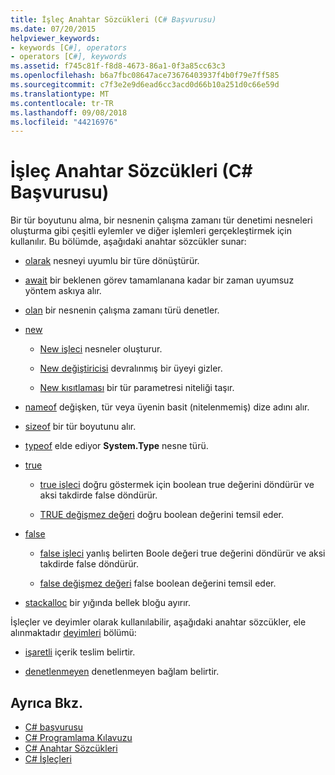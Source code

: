 ```yaml
---
title: İşleç Anahtar Sözcükleri (C# Başvurusu)
ms.date: 07/20/2015
helpviewer_keywords:
- keywords [C#], operators
- operators [C#], keywords
ms.assetid: f745c81f-f8d8-4673-86a1-0f3a85cc63c3
ms.openlocfilehash: b6a7fbc08647ace73676403937f4b0f79e7ff585
ms.sourcegitcommit: c7f3e2e9d6ead6cc3acd0d66b10a251d0c66e59d
ms.translationtype: MT
ms.contentlocale: tr-TR
ms.lasthandoff: 09/08/2018
ms.locfileid: "44216976"
---
```

# <a name="operator-keywords-c-reference"></a>İşleç Anahtar Sözcükleri (C# Başvurusu)
Bir tür boyutunu alma, bir nesnenin çalışma zamanı tür denetimi nesneleri oluşturma gibi çeşitli eylemler ve diğer işlemleri gerçekleştirmek için kullanılır. Bu bölümde, aşağıdaki anahtar sözcükler sunar:  
  
-   [olarak](../../../csharp/language-reference/keywords/as.md) nesneyi uyumlu bir türe dönüştürür.  
  
-   [await](../../../csharp/language-reference/keywords/await.md) bir beklenen görev tamamlanana kadar bir zaman uyumsuz yöntem askıya alır.  
  
-   [olan](../../../csharp/language-reference/keywords/is.md) bir nesnenin çalışma zamanı türü denetler.  
  
-   [new](../../../csharp/language-reference/keywords/new.md)  
  
    -   [New işleci](../../../csharp/language-reference/keywords/new-operator.md) nesneler oluşturur.  
  
    -   [New değiştiricisi](../../../csharp/language-reference/keywords/new-modifier.md) devralınmış bir üyeyi gizler.  
  
    -   [New kısıtlaması](../../../csharp/language-reference/keywords/new-constraint.md) bir tür parametresi niteliği taşır.  
  
-   [nameof](nameof.md) değişken, tür veya üyenin basit (nitelenmemiş) dize adını alır.
 
-   [sizeof](../../../csharp/language-reference/keywords/sizeof.md) bir tür boyutunu alır.  
  
-   [typeof](../../../csharp/language-reference/keywords/typeof.md) elde ediyor **System.Type** nesne türü.  
  
-   [true](../../../csharp/language-reference/keywords/true.md)  
  
    -   [true işleci](../../../csharp/language-reference/keywords/true-operator.md) doğru göstermek için boolean true değerini döndürür ve aksi takdirde false döndürür.  
  
    -   [TRUE değişmez değeri](../../../csharp/language-reference/keywords/true-literal.md) doğru boolean değerini temsil eder.  
  
-   [false](../../../csharp/language-reference/keywords/false.md)  
  
    -   [false işleci](../../../csharp/language-reference/keywords/false-operator.md) yanlış belirten Boole değeri true değerini döndürür ve aksi takdirde false döndürür.  
  
    -   [false değişmez değeri](../../../csharp/language-reference/keywords/false-literal.md) false boolean değerini temsil eder.  
  
-   [stackalloc](../../../csharp/language-reference/keywords/stackalloc.md) bir yığında bellek bloğu ayırır.  
  
 İşleçler ve deyimler olarak kullanılabilir, aşağıdaki anahtar sözcükler, ele alınmaktadır [deyimleri](../../../csharp/language-reference/keywords/statement-keywords.md) bölümü:  
  
-   [işaretli](../../../csharp/language-reference/keywords/checked.md) içerik teslim belirtir.  
  
-   [denetlenmeyen](../../../csharp/language-reference/keywords/unchecked.md) denetlenmeyen bağlam belirtir.  
  
## <a name="see-also"></a>Ayrıca Bkz.

- [C# başvurusu](../../../csharp/language-reference/index.md)  
- [C# Programlama Kılavuzu](../../../csharp/programming-guide/index.md)  
- [C# Anahtar Sözcükleri](../../../csharp/language-reference/keywords/index.md)  
- [C# İşleçleri](../../../csharp/language-reference/operators/index.md)
